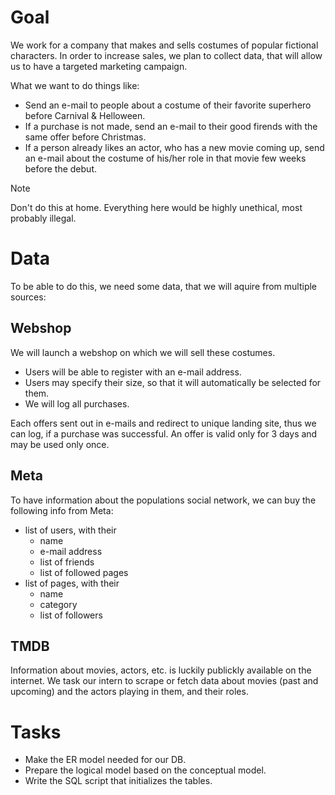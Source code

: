 # Goal

We work for a company that makes and sells costumes of popular fictional characters. 
In order to increase sales, we plan to collect data, that will allow us to have a targeted marketing campaign. 

What we want to do things like:
 - Send an e-mail to people about a costume of their favorite superhero before Carnival & Helloween. 
 - If a purchase is not made, send an e-mail to their good firends with the same offer before Christmas.
 - If a person already likes an actor, who has a new movie coming up, send an e-mail about the costume of his/her role in that movie few weeks before the debut. 

> [!NOTE]
> Don't do this at home. Everything here would be highly unethical, most probably illegal. 

# Data

To be able to do this, we need some data, that we will aquire from multiple sources:

## Webshop

We will launch a webshop on which we will sell these costumes.

 - Users will be able to register with an e-mail address. 
 - Users may specify their size, so that it will automatically be selected for them. 
 - We will log all purchases.

Each offers sent out in e-mails and redirect to unique landing site, thus we can log, if a purchase was successful. 
An offer is valid only for 3 days and may be used only once.

## Meta

To have information about the populations social network, we can buy the following info from Meta:
 - list of users, with their
   - name
   - e-mail address
   - list of friends
   - list of followed pages
 - list of pages, with their
   - name
   - category
   - list of followers

## TMDB

Information about movies, actors, etc. is luckily publickly available on the internet. 
We task our intern to scrape or fetch data about movies (past and upcoming) and the actors playing in them, and their roles.

# Tasks
 - Make the ER model needed for our DB.
 - Prepare the logical model based on the conceptual model.
 - Write the SQL script that initializes the tables.
 